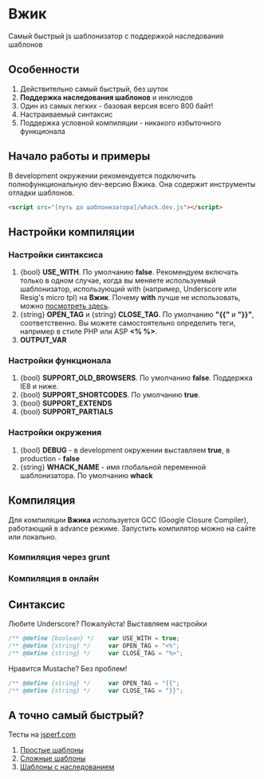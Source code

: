 Вжик
========
Самый быстрый js шаблонизатор с поддержкой наследования шаблонов

Особенности
-----------
1. Действительно самый быстрый, без шуток
2. **Поддержка наследования шаблонов** и инклюдов
2. Один из самых легких - базовая версия всего 800 байт!
2. Настраиваемый синтаксис
4. Поддержка условной компиляции - никакого избыточного функционала

Начало работы и примеры
-----------------------
В development окружении рекомендуется подключить полнофункциональную dev-версию Вжика. Она содержит инструменты отладки шаблонов.
```html
<script src="[путь до шаблонизатора]/whack.dev.js"></script>
```




Настройки компиляции
--------------------
### Настройки синтаксиса
1. {bool} **USE_WITH**. По умолчанию **false**. Рекомендуем включать только в одном случае, когда вы меняете используемый шаблонизатор, использующий with (например, Underscore или Resig's micro tpl) на **Вжик**. Почему **with** лучше не использовать, можно [посмотреть здесь](http://jsperf.com/with-statement/4).
2. {string} **OPEN_TAG** и {string} **CLOSE_TAG**. По умолчанию **"{{"** и **"}}"**, соответственно. Вы можете самостоятельно определить теги, например в стиле PHP **<? ?>** или ASP **<% %>**.
3. **OUTPUT_VAR**

### Настройки функционала
1. {bool} **SUPPORT_OLD_BROWSERS**. По умолчанию **false**. Поддержка IE8 и ниже.
2. {bool} **SUPPORT_SHORTCODES**. По умолчанию **true**. 
3. {bool} **SUPPORT_EXTENDS**
4. {bool} **SUPPORT_PARTIALS**

### Настройки окружения
1. {bool} **DEBUG** - в development окружении выставляем **true**, в production - **false**
2. {string} **WHACK_NAME** - имя глобальной переменной шаблонизатора. По умолчанию **whack**

Компиляция
----------

Для компиляции **Вжика** используется GCC (Google Closure Compiler), работающий в advance режиме. Запустить компилятор можно на сайте или локально.

### Компиляция через grunt

### Компиляция в онлайн





Синтаксис
---------
Любите Underscore? Пожалуйста! Выставляем настройки
```javascript
/** @define {boolean} */    var USE_WITH = true;
/** @define {string} */     var OPEN_TAG = "<%";
/** @define {string} */     var CLOSE_TAG = "%>";
```
Нравится Mustache? Без проблем!
```javascript
/** @define {string} */     var OPEN_TAG = "{{";
/** @define {string} */     var CLOSE_TAG = "}}";
```




А точно самый быстрый?
----------------------
Тесты на [jsperf.com](http://jsperf.com)

1. [Простые шаблоны](#)
2. [Сложные шаблоны](#)
3. [Шаблоны с наследованием](#)